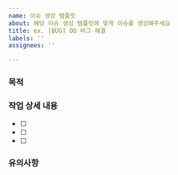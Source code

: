```yaml
---
name: 이슈 생성 템플릿
about: 해당 이슈 생성 템플릿에 맞게 이슈를 생성해주세요
title: ex. [BUG] OO 버그 해결
labels: ''
assignees: ''

---
```


### 목적  
> 

### 작업 상세 내용  
- [ ]
- [ ]
- [ ]   

### 유의사항
